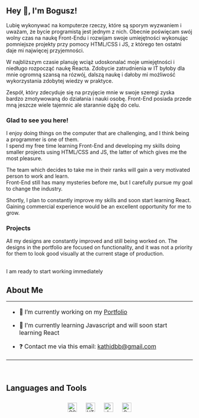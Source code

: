 ## Hey 👋, I'm Bogusz!  

Lubię wykonywać na komputerze rzeczy, które są sporym wyzwaniem i uważam, że bycie programistą jest jednym z nich. Obecnie poświęcam swój wolny czas na naukę Front-Endu i rozwijam swoje umiejętności wykonując pomniejsze projekty przy pomocy HTML/CSS i JS, z którego ten ostatni daje mi najwięcej przyjemności.

W najbliższym czasie planuję wciąż udoskonalać moje umiejętności i niedługo rozpocząć naukę Reacta. Zdobycie zatrudnienia w IT byłoby dla mnie ogromną szansą na rózwój, dalszą naukę i dałoby mi możliwość wykorzystania zdobytej wiedzy w praktyce.

Zespół, który zdecyduje się na przyjęcie mnie w swoje szeregi zyska bardzo zmotywowaną do działania i nauki osobę. Front-End posiada przede mną jeszcze wiele tajemnic ale starannie dążę do celu.

### Glad to see you here!  
I enjoy doing things on the computer that are challenging, and I think being a programmer is one of them.
<br>
I spend my free time learning Front-End and developing my skills doing smaller projects using HTML/CSS and JS, the latter of which gives me the most pleasure.

The team which decides to take me in their ranks will gain a very motivated person to work and learn.
<br>Front-End still has many mysteries before me, but I carefully pursue my goal to change the industry.

Shortly, I plan to constantly improve my skills and soon start learning React.
<br>Gaining commercial experience would be an excellent opportunity for me to grow.  

### Projects

All my designs are constantly improved and still being worked on. The designs in the portfolio are focused on functionality, and it was not a priority for them to look good visually at the current stage of production. 


<br/>  
  I am ready to start working immediately

## About Me
<table><tr><td valign="top" width="100%">

- 🔭 I’m currently working on my [Portfolio](https://kathidb.github.io/portfolio)  
  

- 🌱 I'm currently learning Javascript and will soon start learning React  
  

- ❓ Contact me via this email: kathidbb@gmail.com  







</table>  

<br/>  


## Languages and Tools  
<div align="center">  
<img style="margin: 10px" src="https://profilinator.rishav.dev/skills-assets/css3-original-wordmark.svg" alt="CSS3" height="25" />  
<img style="margin: 10px" src="https://profilinator.rishav.dev/skills-assets/html5-original-wordmark.svg" alt="HTML5" height="25" />  
<img style="margin: 10px" src="https://profilinator.rishav.dev/skills-assets/javascript-original.svg" alt="JavaScript" height="25" />  
<img style="margin: 10px" src="https://profilinator.rishav.dev/skills-assets/sass-original.svg" alt="Sass" height="25" />  
</div>  

<br/>  


